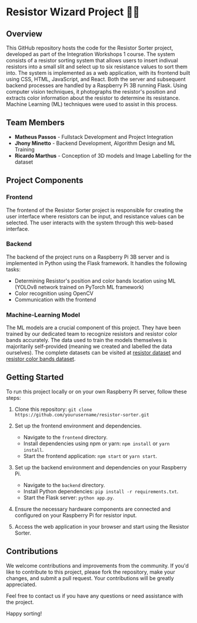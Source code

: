 # Resistor Wizard Project 🧙‍♂️

## Overview

This GitHub repository hosts the code for the Resistor Sorter project, developed as part of the Integration Workshops 1 course. The system consists of a resistor sorting system that allows users to insert indivual resistors into a small slit and select up to six resistance values to sort them into. The system is implemented as a web application, with its frontend built using CSS, HTML, JavaScript, and React. Both the server and subsequent backend processes are handled by a Raspberry Pi 3B running Flask. Using computer vision techniques, it photographs the resistor's position and extracts color information about the resistor to determine its resistance. Machine Learning (ML) techniques were used to assist in this process.

## Team Members

- **Matheus Passos** - Fullstack Development and Project Integration
- **Jhony Minetto** - Backend Development, Algorithm Design and ML Training
- **Ricardo Marthus** - Conception of 3D models and Image Labelling for the dataset

## Project Components

### Frontend

The frontend of the Resistor Sorter project is responsible for creating the user interface where resistors can be input, and resistance values can be selected. The user interacts with the system through this web-based interface.

### Backend

The backend of the project runs on a Raspberry Pi 3B server and is implemented in Python using the Flask framework. It handles the following tasks:

- Determining Resistor's position and color bands location using ML (YOLOv8 network trained on PyTorch ML framework)
- Color recognition using OpenCV
- Communication with the frontend

### Machine-Learning Model

The ML models are a crucial component of this project. They have been trained by our dedicated team to recognize resistors and resistor color bands accurately. The data used to train the models themselves is majoritarily self-provided (meaning we created and labelled the data ourselves). The complete datasets can be visited at <a href="https://universe.roboflow.com/uni-vug0c/metal-film-leaded-resistors-dataset">resistor dataset</a> and <a href="https://universe.roboflow.com/jhony-minetto-arajo/metal-film-leaded-resistor-color-bands">resistor color bands dataset</a>.

## Getting Started

To run this project locally or on your own Raspberry Pi server, follow these steps:

1. Clone this repository: `git clone https://github.com/yourusername/resistor-sorter.git`
2. Set up the frontend environment and dependencies.
   - Navigate to the `frontend` directory.
   - Install dependencies using npm or yarn: `npm install` or `yarn install`.
   - Start the frontend application: `npm start` or `yarn start`.
   
3. Set up the backend environment and dependencies on your Raspberry Pi.
   - Navigate to the `backend` directory.
   - Install Python dependencies: `pip install -r requirements.txt`.
   - Start the Flask server: `python app.py`.
   
4. Ensure the necessary hardware components are connected and configured on your Raspberry Pi for resistor input.

5. Access the web application in your browser and start using the Resistor Sorter.

## Contributions

We welcome contributions and improvements from the community. If you'd like to contribute to this project, please fork the repository, make your changes, and submit a pull request. Your contributions will be greatly appreciated.

Feel free to contact us if you have any questions or need assistance with the project.

Happy sorting!
